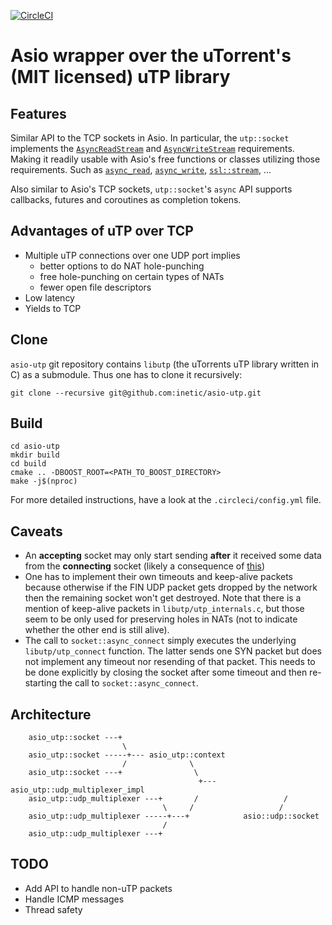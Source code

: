 [![CircleCI](https://circleci.com/gh/inetic/asio-utp/tree/master.svg?style=shield)](https://circleci.com/gh/inetic/asio-utp/tree/master)

# Asio wrapper over the uTorrent's (MIT licensed) uTP library

## Features

Similar API to the TCP sockets in Asio.  In particular, the `utp::socket`
implements the [`AsyncReadStream`] and [`AsyncWriteStream`] requirements.
Making it readily usable with Asio's free functions or classes utilizing those
requirements. Such as [`async_read`], [`async_write`], [`ssl::stream`], ...

Also similar to Asio's TCP sockets, `utp::socket`'s `async` API supports
callbacks, futures and coroutines as completion tokens.

## Advantages of uTP over TCP

* Multiple uTP connections over one UDP port implies
    * better options to do NAT hole-punching
    * free hole-punching on certain types of NATs
    * fewer open file descriptors
* Low latency
* Yields to TCP

## Clone

`asio-utp` git repository contains `libutp` (the uTorrents uTP library written in C)
as a submodule. Thus one has to clone it recursively:

```
git clone --recursive git@github.com:inetic/asio-utp.git
```

## Build

```
cd asio-utp
mkdir build
cd build
cmake .. -DBOOST_ROOT=<PATH_TO_BOOST_DIRECTORY>
make -j$(nproc)
```

For more detailed instructions, have a look at the `.circleci/config.yml` file.

## Caveats

* An __accepting__ socket may only start sending **after** it received some data
  from the __connecting__ socket (likely a consequence of
  [this](https://github.com/bittorrent/libutp/issues/74))
* One has to implement their own timeouts and keep-alive packets because
  otherwise if the FIN UDP packet gets dropped by the network then the
  remaining socket won't get destroyed. Note that there is a mention of
  keep-alive packets in `libutp/utp_internals.c`, but those seem to be only
  used for preserving holes in NATs (not to indicate whether the other end
  is still alive).
* The call to `socket::async_connect` simply executes the underlying
  `libutp/utp_connect` function. The latter sends one SYN packet but does not
  implement any timeout nor resending of that packet. This needs to be done
  explicitly by closing the socket after some timeout and then re-starting
  the call to `socket::async_connect`.

## Architecture

```
    asio_utp::socket ---+
                         \
    asio_utp::socket -----+--- asio_utp::context
                         /              \
    asio_utp::socket ---+                \
                                          +--- asio_utp::udp_multiplexer_impl
    asio_utp::udp_multiplexer ---+       /                   /
                                  \     /                   /
    asio_utp::udp_multiplexer -----+---+            asio::udp::socket
                                  /
    asio_utp::udp_multiplexer ---+
```

## TODO

* Add API to handle non-uTP packets
* Handle ICMP messages
* Thread safety


[`AsyncReadStream`]:  https://www.boost.org/doc/libs/1_69_0/doc/html/boost_asio/reference/AsyncReadStream.html
[`AsyncWriteStream`]: https://www.boost.org/doc/libs/1_69_0/doc/html/boost_asio/reference/AsyncWriteStream.html
[`async_read`]:       https://www.boost.org/doc/libs/1_69_0/doc/html/boost_asio/reference/async_read.html
[`async_write`]:      https://www.boost.org/doc/libs/1_69_0/doc/html/boost_asio/reference/async_write.html
[`ssl::stream`]:      https://www.boost.org/doc/libs/1_69_0/doc/html/boost_asio/reference/ssl__stream.html
[API]:                https://github.com/inetic/asio-utp/blob/master/include/asio_utp/socket.hpp#L15

